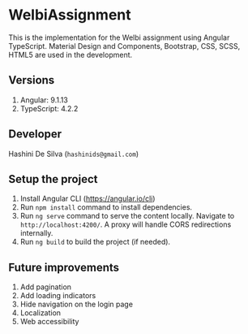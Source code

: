 # WelbiAssignment
This is the implementation for the Welbi assignment using Angular TypeScript.
Material Design and Components, Bootstrap, CSS, SCSS, HTML5 are used in the development.  

## Versions

1. Angular: 9.1.13
2. TypeScript: 4.2.2

## Developer 

Hashini De Silva (``` hashinids@gmail.com ```)

## Setup the project

1. Install Angular CLI (https://angular.io/cli)
2. Run `npm install` command to install dependencies.
3. Run `ng serve` command to serve the content locally. Navigate to `http://localhost:4200/`.
A proxy will handle CORS redirections internally.
4. Run `ng build` to build the project (if needed).

## Future improvements

1. Add pagination
2. Add loading indicators
3. Hide navigation on the login page
4. Localization 
5. Web accessibility
